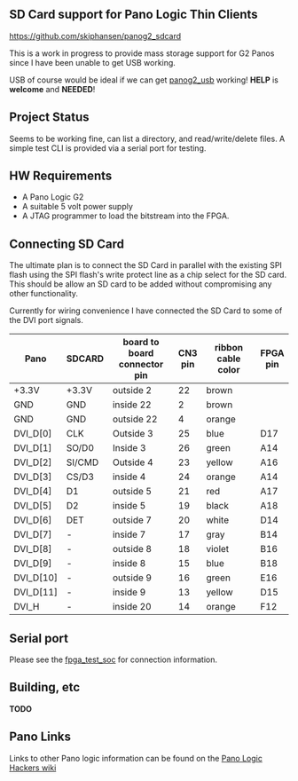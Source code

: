 ## SD Card support for Pano Logic Thin Clients

https://github.com/skiphansen/panog2_sdcard

This is a work in progress to provide mass storage support for G2 Panos since I have 
been unable to get USB working.  

USB of course would be ideal if we can get [panog2_usb](https://github.com/skiphansen/panog2_usb) working!
**HELP** is **welcome** and **NEEDED**!

## Project Status

Seems to be working fine, can list a directory, and read/write/delete files.
A simple test CLI is provided via a serial port for testing.

## HW Requirements

* A Pano Logic G2
* A suitable 5 volt power supply
* A JTAG programmer to load the bitstream into the FPGA.

## Connecting SD Card

The ultimate plan is to connect the SD Card in parallel with the existing SPI flash using the SPI flash's write protect line 
as a chip select for the SD card.  This should be allow an SD card to be added without compromising any other functionality.

Currently for wiring convenience I have connected the SD Card to some of the DVI port signals. 

| Pano      | SDCARD | board to board<br>connector pin| CN3<br>pin  | ribbon cable<br>color | FPGA<br>pin |  
|-----------|--------|----------------|------|--------|------|
| +3.3V     | +3.3V  | outside 2      | 22   | brown  |      |
| GND       | GND    | inside 22      | 2    | brown  |      |
| GND       | GND    | outside 22     | 4    | orange |      |
| DVI_D[0]  | CLK    | Outside 3      | 25   | blue   | D17  |
| DVI_D[1]  | SO/D0  | Inside 3       | 26   | green  | A14  |
| DVI_D[2]  | SI/CMD | Outside 4      | 23   | yellow | A16  |
| DVI_D[3]  | CS/D3  | inside 4       | 24   | orange | A14  |
| DVI_D[4]  | D1     | outside 5      | 21   | red    | A17  |
| DVI_D[5]  | D2     | inside 5       | 19   | black  | A18  |
| DVI_D[6]  | DET    | outside 7      | 20   | white  | D14  |
| DVI_D[7]  |   -    | inside 7       | 17   | gray   | B14  |
| DVI_D[8]  |   -    | outside 8      | 18   | violet | B16  |
| DVI_D[9]  |   -    | inside 8       | 15   | blue   | B18  |
| DVI_D[10] |   -    | outside 9      | 16   | green  | E16  |
| DVI_D[11] |   -    | inside 9       | 13   | yellow | D15  |
| DVI_H     |   -    | inside 20      | 14   | orange | F12  |

## Serial port 

Please see the [fpga_test_soc](https://github.com/skiphansen/fpga_test_soc/tree/master/fpga/panologic_g2#serial-port) for connection information.

## Building, etc

**TODO**

## Pano Links

Links to other Pano logic information can be found on the 
[Pano Logic Hackers wiki](https://github.com/tomverbeure/panologic-g2/wiki)

